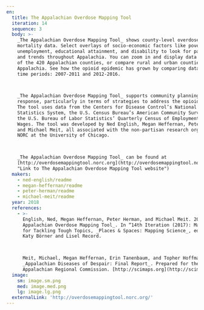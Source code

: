 ```yaml
---
en:
  title: The Appalachian Overdose Mapping Tool
  iteration: 14
  sequence: 3
  body: >-
    _The Appalachian Overdose Mapping Tool_ shows county-level overdose
    mortality data. Select overlays of socio-economic factors like poverty,
    unemployment, educational attainment, and disability to look for patterns
    and trends throughout Appalachia. You can zoom in and display data for each
    of the 420 Appalachian counties, or compare rural and urban counties within
    Appalachia. See how the opioid epidemic has grown by comparing data from two
    time periods: 2007-2011 and 2012-2016.

      

    _The Appalachian Overdose Mapping Tool_ supports community planning and
    response, particularly in terms of strategies to address the opioid crisis.
    The tool uses data from the Centers for Disease Control’s National Vital
    Statistics System, the U.S. Census Bureau’s American Community Survey, and
    the U.S. Bureau of Labor Statistics’ Quarterly Census of Employment and
    Wages. The tool was developed by Ned English, Megan Heffernan, Peter Herman,
    and Michael Meit, all associated with the non-partisan research organization
    NORC at the University of Chicago.

      

    _The Appalachian Overdose Mapping Tool_ can be found at
    [http://overdosemappingtool.norc.org](http://overdosemappingtool.norc.org
    "Link to The Appalachian Overdose Mapping Tool website")
  makers:
    - ned-english/readme
    - megan-heffernan/readme
    - peter-herman/readme
    - michael-meit/readme
  year: 2018
  references:
    - >-
      English, Ned, Megan Heffernan, Peter Herman, and Michael Meit. 2018. _The
      Appalachian Overdose Mapping Tool_. In “14th Iteration (2017): Macroscopes
      for Tackling Tough Topics, _Places & Spaces: Mapping Science_, edited by
      Katy Börner and Lisel Record.

        

      Meit, Michael, Megan Heffernan, Erin Tanenbaum, and Topher Hoffman. 2018.
      _Appalachian Diseases of Despair: Final Report_. Prepared for the
      Appalachian Regional Commission. [http://scimaps.org](http://scimaps.org)
  image:
    sm: image.sm.png
    med: image.med.png
    lg: image.lg.png
  externalLink: 'http://overdosemappingtool.norc.org/'
---
```

